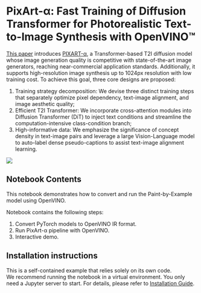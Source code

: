 # PixArt-α: Fast Training of Diffusion Transformer for Photorealistic Text-to-Image Synthesis with OpenVINO™

[This paper](https://arxiv.org/abs/2310.00426) introduces [PIXART-α](https://github.com/PixArt-alpha/PixArt-alpha), a Transformer-based T2I diffusion model whose image generation quality is competitive with state-of-the-art image generators, reaching near-commercial application standards. Additionally, it supports high-resolution image synthesis up to 1024px resolution with low training cost. To achieve this goal, three core designs are proposed: 
1. Training strategy decomposition: We devise three distinct training steps that separately optimize pixel dependency, text-image alignment, and image aesthetic quality; 
2. Efficient T2I Transformer: We incorporate cross-attention modules into Diffusion Transformer (DiT) to inject text conditions and streamline the computation-intensive class-condition branch; 
3. High-informative data: We emphasize the significance of concept density in text-image pairs and leverage a large Vision-Language model to auto-label dense pseudo-captions to assist text-image alignment learning. 

![](https://huggingface.co/PixArt-alpha/PixArt-XL-2-1024-MS/resolve/main/asset/images/teaser.png)

## Notebook Contents

This notebook demonstrates how to convert and run the Paint-by-Example model using OpenVINO.

Notebook contains the following steps:
1. Convert PyTorch models to OpenVINO IR format.
2. Run PixArt-α pipeline with OpenVINO.
3. Interactive demo.

## Installation instructions

This is a self-contained example that relies solely on its own code.</br>
We recommend running the notebook in a virtual environment. You only need a Jupyter server to start.
For details, please refer to [Installation Guide](../../README.md).
